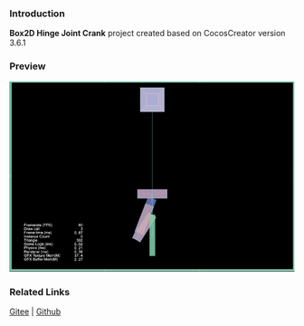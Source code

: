 ### Introduction
**Box2D Hinge Joint Crank** project created based on CocosCreator version 3.6.1

### Preview
![image](../../../gif/202211/2022110315.gif)

### Related Links
[Gitee](https://gitee.com/mirrors_cocos-creator/cocos-example-physics/tree/v3.x/2d/box2d/assets/cases/example/joints) | [Github](https://github.com/cocos/cocos-example-physics/tree/v3.x/2d/box2d/assets/cases/example/joints)